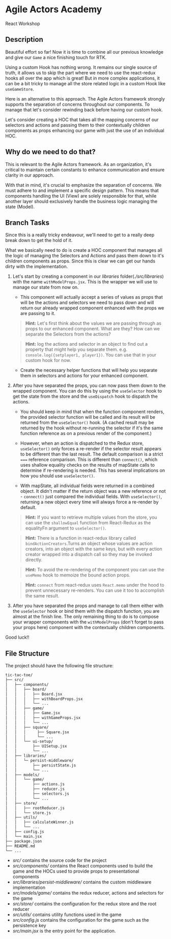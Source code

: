 # Agile Actors Academy

React Workshop

## Description

Beautiful effort so far! Now it is time to combine all our previous knowledge and give our `Game` a nice finishing touch for RTK.

Using a custom Hook has nothing wrong. It remains our single source of truth, it allows us to skip the part where we need to use the react-redux hooks all over the app which is great! But in more complex applications, it can be a bit tricky to manage all the store related logic in a custom Hook like `useGameStore`.

Here is an alternative to this approach. The Agile Actors framework strongly supports the separation of concerns throughout our components. To manage that let's consider rewinding back before having our custom hook.

Let's consider creating a HOC that takes all the mapping concerns of our selectors and actions and passing them to their contextually children components as props enhancing our game with just the use of an individual HOC.

## Why do we need to do that?

This is relevant to the Agile Actors framework. As an organization, it's critical to maintain certain constants to enhance communication and ensure clarity in our approach.

With that in mind, it's crucial to emphasize the separation of concerns. We must adhere to and implement a specific design pattern. This means that components handling the UI (View) are solely responsible for that, while another layer should exclusively handle the business logic managing the state (Model).

## Branch Tasks

Since this is a really tricky endeavour, we'll need to get to a really deep break down to get the hold of it.

What we basically need to do is create a HOC component that manages all the logic of managing the Selectors and Actions and pass them down to it's children components as props. Since this is clear we can get our hands dirty with the implementation.

1. Let's start by creating a component in our _libraries_ folder(_./src/libraries_) with the name `withModelProps.jsx`. This is the wrapper we will use to manage our state from now on.

   - This component will actually accept a series of values as props that will be the actions and selectors we need to pass down and will return our already wrapped component enhanced with the props we are passing to it.

   > **Hint:** Let's first think about the values we are passing through as props to our enhanced component. What are they? How can we separate the Selectors from the actions?

   > **Hint:** log the actions and selector in an object to find out a property that might help you separate them. e.g. `console.log({setplayer1, player1})`. You can use that in your custom hook for now.

   - Create the necessary helper functions that will help you separate them in selectors and actions for your enhanced component.

2. After you have separated the props, you can now pass them down to the wrapped component. You can do this by using the `useSelector` hook to get the state from the store and the `useDispatch` hook to dispatch the actions.

   - You should keep in mind that when the function component renders, the provided selector function will be called and its result will be returned from the `useSelector()` hook. (A cached result may be returned by the hook without re-running the selector if it's the same function reference as on a previous render of the component.)

   - However, when an action is dispatched to the Redux store, `useSelector()` only forces a re-render if the selector result appears to be different than the last result. The default comparison is a strict `===` reference comparison. This is different than `connect()`, which uses shallow equality checks on the results of mapState calls to determine if re-rendering is needed. This has several implications on how you should use `useSelector()`.

   - With mapState, all individual fields were returned in a combined object. It didn't matter if the return object was a new reference or not - `connect()` just compared the individual fields. With `useSelector()`, returning a new object every time will always force a re-render by default.

   > **Hint:** If you want to retrieve multiple values from the store, you can use the `shallowEqual` function from React-Redux as the equalityFn argument to `useSelector()`.

   > **Hint:** There is a function in react-redux library called `bindActionCreators`.Turns an object whose values are action creators, into an object with the same keys, but with every action creator wrapped into a dispatch call so they may be invoked directly.

   > **Hint:** To avoid the re-rendering of the component you can use the `useMemo` hook to memoize the bound action props.

   > **Hint:** `connect` from react-redux uses `React.memo` under the hood to prevent unnecessary re-renders. You can use it too to accomplish the same result.

3. After you have separated the props and manage to call them either with the `useSelector` hook or bind them with the dispatch function, you are almost at the finish line. The only remaining thing to do is to compose your wrapper components with the `withModelProps` (don't forget to pass your props here) component with the contextually children components.

Good luck!!

## File Structure

The project should have the following file structure:

```bash
tic-tac-toe/
├── src/
│   ├── components/
│   │   ├── board/
│   │   │   ├── Board.jsx
│   │   │   ├── withBoardProps.jsx
│   │   │   └── ...
│   │   ├── game/
│   │   │   ├── Game.jsx
│   │   │   ├── withGameProps.jsx
│   │   │   └── ...
│   │   ├── square/
│   │   │     ├── Square.jsx
│   │   │     └── ...
│   │   └── ui-setup/
│   │       ├── UISetup.jsx
│   │       └── ...
│   ├── libraries/
│   │   └─ persist-middleware/
│   │       ├── persistState.js
│   │       └── ...
│   ├── models/
│   │   └── game/
│   │       ├── actions.js
│   │       ├── reducer.js
│   │       ├── selectors.js
│   │       └── ...
│   ├── store/
│   │   ├── rootReducer.js
│   │   └── store.js
│   ├── utils/
│   │   ├── calculateWinner.js
│   │   └── ...
│   ├── config.js
│   └── main.jsx
├── package.json
├── README.md
└── ...
```

- _src/_ contains the source code for the project
- _src/components/_ contains the React components used to build the game and the HOCs used to provide props to presentational components
- _src/libraries/persist-middleware/_ contains the custom middleware implementation
- _src/models/game/_ contains the redux reducer, actions and selectors for the game
- _src/store/_ contains the configuration for the redux store and the root reducer
- _src/utils/_ contains utility functions used in the game
- _src/config.js_ contains the configuration for the game such as the persistence key
- _src/main.jsx_ is the entry point for the application.
